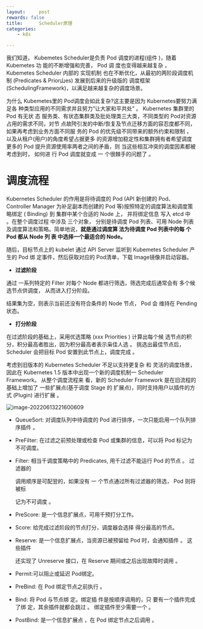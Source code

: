 ```yaml
---
layout:     post
rewards: false
title:      Scheduler原理
categories:
    - k8s

---
```


我们知道， Kubemetes Scheduler是负责 Pod 调度的进程(组件 )，随着 Kubemetes 功 能的不断增强和完善， Pod 调 度也变得越来越复杂 ， Kubemetes Scheduler 内部的 实现机制 也在不断优化，从最初的两阶段调度机制 (Predicates & Prior山es) 发展到后来的升级版的 调度框架 (SchedulingFramework)，以满足越来越复杂的调度场景。

为什么 Kubemetes里的 Pod调度会如此复杂?这主要是因为 Kubernetes要努力满足各 种类型应用的不同需求并且努力”让大家和平共处” 。 Kubernetes 集群里的 Pod 有无状 态 服务类、有状态集群类及批处理类三大类，不同类型的 Pod对资源占用的需求不同，对节 点故陓引发的中断/恢复及节点迁移方面的容忍度都不同，如果再考虑到业务方面不同服 务的 Pod 的优先级不同带来的额外约束和限制 ， 以及从租户(用户)的角度希望占据更多 的资源增加稳定性和集群拥有者希望调度更多的 Pod 提升资源使用率两者之间的矛盾，则 当这些相互冲突的调度因素都被考虑到时， 如何进 行 Pod 调度就变成 一 个很棘手的问题了 。



# 调度流程

Kubernetes Scheduler 的作用是将待调度的 Pod (API 新创建的 Pod、 Controller Manager 为补足副本而创建的 Pod 等)按照特定的调度算法和调度策略绑定 ( Binding) 到 集群中某个合适的 Node 上， 并将绑定信息 写入 etcd 中 。在整个调度过程 中涉及 三个对象， 分别是待调度 Pod 列表、可用 Node 列表及调度算法和策略。简单地说，**就是通过调度算 法为待调度 Pod 列表中的每 个 Pod 都从 Node 列 表 中选择一个最适合的 Node。**

随后，目标节点上的 kubelet 通过 API Server 监听到 Kubemetes Scheduler 产生的 Pod 绑 定事件，然后获取对应的 Pod清单，下载 Image镜像并启动容器。

- **过滤阶段**

通过 一系列特定的 Filter 对每个 Node 都进行筛选，筛选完成后通常会有 多个候选节点供调度， 从而进入打分阶段。

结果集为空，则表示当前还没有符合条件的 Node 节点， Pod 会 维持在 Pending 状态。

- **打分阶段**

在过滤阶段的基础上，采用优选策略 (xxx Priorities ) 计算出每个候 选节点的积分，积分最高者胜出，因为积分最高者表示枭佳人选 。 挑选出最佳节点后， Scheduler 会把目标 Pod 安置到此节点上，调度完成 。



考虑到旧版本的 Kubernetes Scheduler 不足以支持更复杂 和 灵活的调度场景，因此在 Kubernetes 1.5 版本中出现一个新的调度机制一 Scheduler Framework。 从整个调度流程来 看，新的 Scheduler Framework 是在旧流程的基础上增加了 一些扩展点(基于调度 Stage 的 扩展点)，同时支持用户以插件的方式 (Plugin) 进行扩展 。

![image-20220613221600609](https://cdn.jsdelivr.net/gh/631068264/img/e6c9d24egy1h36z6bqpqjj21n40u079h.jpg)

- QueueSort: 对调度队列中待调度的 Pod 进行排序，一次只能启用一个队列排序插件 。

- PreFilter: 在过滤之前预处理或检查 Pod 或集群的信息，可以将 Pod 标记为不可调度。

- Filter: 相当千调度策略中的 Predicates, 用千过滤不能运行 Pod 的节点 。 过滤器的

  调用顺序是可配翌的，如果没有 一 个节点通过所有过滤器的筛选， Pod 则将被标

  记为不可调度 。

- PreScore: 是一个信息扩展点，可用千预打分工作。

- Score: 给完成过滤阶段的节点打分，调度器会选择 得分最高的节点。

- Reserve: 是一个信息扩展点，当资源已被预留给 Pod 时，会通知插件 。 这些插件

  还实现了 Unreserve 接口，在 Reserve 期间或之后出现故障时调用 。

- Permit:可以阻止或延迟 Pod绑定。

- PreBind: 在 Pod 绑定节点之前执行 。

- Bind: 将 Pod 与节点绑 定。绑定插 件是按顺序调用的，只 要有一个插件完成了绑 定，其余插件就都会跳过 。 绑定插件至少需要一个 。

- PostBind: 是一个信息扩展点 ，在 Pod 绑定节点之后调用 。